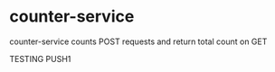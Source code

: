 # counter-service
counter-service counts POST requests and return total count on GET

TESTING PUSH1
